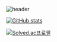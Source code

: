 ![header](https://capsule-render.vercel.app/api?type=wave&color=auto&height=300&section=header&text=JiSeungha%20render&fontSize=90)


[![GitHub stats](https://github-readme-stats.vercel.app/api?username=JiSeungha)](https://github.com/JiSeungha/github-readme-stats)


[![Solved.ac프로필](http://mazassumnida.wtf/api/v2/generate_badge?boj=li13rary)](https://solved.ac/li13rary)


